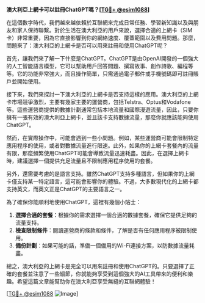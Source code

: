**澳大利亞上網卡可以註冊ChatGPT嗎？[[TG💪+ @esim1088](https://t.me/s/esim1088)]**

在這個數字時代，我們越來越依賴於互聯網來完成日常任務、學習新知識以及與朋友和家人保持聯繫。對於生活在澳大利亞的用戶來說，選擇合適的上網卡（SIM卡）非常重要，因為它直接影響到你的網絡速度、覆蓋範圍以及費用問題。那麼，問題來了：澳大利亞的上網卡是否可以用來註冊和使用ChatGPT呢？

首先，讓我們來了解一下什麼是ChatGPT。ChatGPT是由OpenAI開發的一個強大的人工智能語言模型，它可以幫助用戶回答問題、撰寫故事、創作詩歌、編程等等。它的功能非常強大，而且操作簡單，只需通過電子郵件或手機號碼即可註冊賬戶並開始使用。

接下來，我們來探討一下澳大利亞的上網卡是否支持這樣的應用。澳大利亞的上網卡市場競爭激烈，主要有幾家主要的運營商，包括Telstra、Optus和Vodafone等。這些運營商提供的數據計劃通常包括本地流量和國際漫遊流量，因此，只要你擁有一張有效的澳大利亞上網卡，並且該卡支持數據流量，那麼你就應該能夠使用ChatGPT。

然而，在實際操作中，可能會遇到一些小問題。例如，某些運營商可能會限制特定應用程序的使用，或者對數據流量進行限速。此外，如果你的上網卡套餐內的流量有限，那麼頻繁使用ChatGPT可能會導致流量迅速耗盡。因此，在選擇上網卡時，建議選擇一個提供充足流量且不限制應用程序使用的套餐。

另外，還需要考慮的是語言支持。雖然ChatGPT支持多種語言，但如果你的上網卡僅支持某一特定語言，這可能會影響你的體驗。不過，大多數現代化的上網卡都支持英文，而英文正是ChatGPT的主要語言之一。

為了確保你能順利地使用ChatGPT，這裡有幾個小貼士：

1. **選擇合適的套餐**：根據你的需求選擇一個合適的數據套餐，確保它提供足夠的流量支持。
2. **檢查限制條件**：閱讀運營商的條款和條件，了解是否有任何應用程序被限制使用。
3. **備份計劃**：如果可能的話，準備一個備用的Wi-Fi連接方案，以防數據流量耗盡。

總之，澳大利亞的上網卡是完全可以用來註冊和使用ChatGPT的。只要選擇了正確的套餐並注意了一些細節，你就能夠享受到這個強大的AI工具帶來的便利和樂趣。希望這篇文章能幫助你在澳大利亞享受無縫的互聯網體驗！

[[TG💪+ @esim1088](https://t.me/s/esim1088) ![Image](https://i.postimg.cc/4NQfJmqS/Snipaste-2025-05-13-00-14-12.png)]